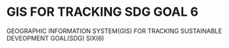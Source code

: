 # GIS FOR TRACKING SDG GOAL 6

GEOGRAPHIC INFORMATION SYSTEM(GIS) FOR TRACKING SUSTAINABLE DEVEOPMENT GOAL(SDG) SIX(6)
